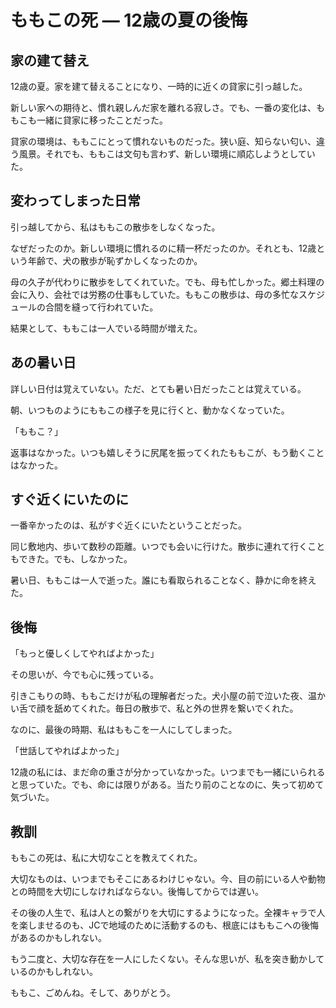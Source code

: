 # ももこの死 ― 12歳の夏の後悔

## 家の建て替え

12歳の夏。家を建て替えることになり、一時的に近くの貸家に引っ越した。

新しい家への期待と、慣れ親しんだ家を離れる寂しさ。でも、一番の変化は、ももこも一緒に貸家に移ったことだった。

貸家の環境は、ももこにとって慣れないものだった。狭い庭、知らない匂い、違う風景。それでも、ももこは文句も言わず、新しい環境に順応しようとしていた。

## 変わってしまった日常

引っ越してから、私はももこの散歩をしなくなった。

なぜだったのか。新しい環境に慣れるのに精一杯だったのか。それとも、12歳という年齢で、犬の散歩が恥ずかしくなったのか。

母の久子が代わりに散歩をしてくれていた。でも、母も忙しかった。郷土料理の会に入り、会社では労務の仕事もしていた。ももこの散歩は、母の多忙なスケジュールの合間を縫って行われていた。

結果として、ももこは一人でいる時間が増えた。

## あの暑い日

詳しい日付は覚えていない。ただ、とても暑い日だったことは覚えている。

朝、いつものようにももこの様子を見に行くと、動かなくなっていた。

「ももこ？」

返事はなかった。いつも嬉しそうに尻尾を振ってくれたももこが、もう動くことはなかった。

## すぐ近くにいたのに

一番辛かったのは、私がすぐ近くにいたということだった。

同じ敷地内、歩いて数秒の距離。いつでも会いに行けた。散歩に連れて行くこともできた。でも、しなかった。

暑い日、ももこは一人で逝った。誰にも看取られることなく、静かに命を終えた。

## 後悔

「もっと優しくしてやればよかった」

その思いが、今でも心に残っている。

引きこもりの時、ももこだけが私の理解者だった。犬小屋の前で泣いた夜、温かい舌で顔を舐めてくれた。毎日の散歩で、私と外の世界を繋いでくれた。

なのに、最後の時期、私はももこを一人にしてしまった。

「世話してやればよかった」

12歳の私には、まだ命の重さが分かっていなかった。いつまでも一緒にいられると思っていた。でも、命には限りがある。当たり前のことなのに、失って初めて気づいた。

## 教訓

ももこの死は、私に大切なことを教えてくれた。

大切なものは、いつまでもそこにあるわけじゃない。今、目の前にいる人や動物との時間を大切にしなければならない。後悔してからでは遅い。

その後の人生で、私は人との繋がりを大切にするようになった。全裸キャラで人を楽しませるのも、JCで地域のために活動するのも、根底にはももこへの後悔があるのかもしれない。

もう二度と、大切な存在を一人にしたくない。そんな思いが、私を突き動かしているのかもしれない。

ももこ、ごめんね。そして、ありがとう。